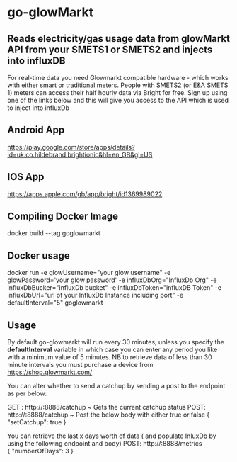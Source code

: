 # go-glowMarkt
## Reads electricity/gas usage data from glowMarkt API from your SMETS1 or SMETS2 and injects into influxDB
For real-time data you need Glowmarkt compatible hardware - which works with either smart or traditional meters. People with SMETS2 (or E&A SMETS 1) meters can access their half hourly data via Bright for free.
Sign up using one of the links below and this will give you access to the API which is used to inject into influxDb

## Android App
https://play.google.com/store/apps/details?id=uk.co.hildebrand.brightionic&hl=en_GB&gl=US

## IOS App
https://apps.apple.com/gb/app/bright/id1369989022

## Compiling Docker Image
docker build --tag goglowmarkt .

## Docker usage
docker run -e glowUsername="your glow username" -e glowPassword='your glow password' -e influxDbOrg="InfluxDb Org" -e influxDbBucker="influxDb bucket" -e influxDbToken="influxDB Token" -e influxDbUrl="url of your InfluxDb Instance including port" -e defaultInterval="5" goglowmarkt

## Usage
By default go-glowmarkt will run every 30 minutes, unless you specify the **defaultInterval** variable in which case you can enter any period you like with a minimum value of 5 minutes.  NB to retrieve data of less than 30 minute intervals you must purchase a device from https://shop.glowmarkt.com/

You can alter whether to send a catchup by sending a post to the endpoint as per below:

GET : http://<yourcontainer>:8888/catchup    ~   Gets the current catchup status
POST: http://<yourcontainer>:8888/catchup    ~   Post the below body with either true or false
    {
        "setCatchup": true
    }

You can retrieve the last x days worth of data ( and populate InluxDb by using the following endpoint and body)
POST: http://<yourcontainer>:8888/metrics       
{
    "numberOfDays": 3
}